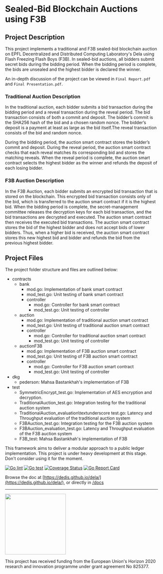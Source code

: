 # Sealed-Bid Blockchain Auctions using F3B

## Project Description

This project implements a traditional and F3B sealed-bid blockchain auction on EPFL Decentralized and Distributed Computing Laboratory's Dela using Flash Freezing Flash Boys (F3B).  In sealed-bid auctions, all bidders submit secret bids during the bidding period. When the bidding period is complete, the bids are unsealed and the highest bidder is declared the winner. 

An in-depth discussion of the project can be viewed in `Final Report.pdf` and `Final Presentation.pdf`.

### Traditional Auction Description
In the traditional auction, each bidder submits a bid transaction during the bidding period and a reveal transaction during the reveal period. The bid transaction consists of both a commit and deposit. The bidder’s commit is the SHA256 hash of the bid and a chosen random nonce. The bidder’s deposit is a payment at least as large as the bid itself.The reveal transaction consists of the bid and random nonce. 

During the bidding period, the auction smart contract stores the bidder’s commit and deposit. During the reveal period, the auction smart contract checks that each reveal matches its corresponding bid and stores the matching reveals. When the reveal period is complete, the auction smart contract selects the highest bidder as the winner and refunds the deposit of each losing bidder. 

### F3B Auction Description
In the F3B Auction, each bidder submits an encrypted bid transaction that is stored on the blockchain. This encrypted bid transaction consists only of the bid, which is transferred to the auction smart contract if it is the highest bid. When the bidding period is complete, the secret-management committee releases the decryption keys for each bid transaction, and the bid transactions are decrypted and executed. The auction smart contract then receives the executed bid transactions. The auction smart contract stores the bid of the highest bidder and does not accept bids of lower bidders. Thus, when a higher bid is received, the auction smart contract stores this new highest bid and bidder and refunds the bid from the previous highest bidder.

## Project Files

The project folder structure and files are outlined below:
 * contracts
     * bank
         * mod.go: Implementation of bank smart contract
         * mod_test.go: Unit testing of bank smart contract
         * controller
             * mod.go: Controller for bank smart contract
             * mod_test.go: Unit testing of controller
     * auction
         * mod.go: Implementation of traditional auction smart contract
         * mod_test.go: Unit testing of traditional auction smart contract
         * controller
             * mod.go: Controller for traditional auction smart contract
             * mod_test.go: Unit testing of controller
     * auctionF3B
         * mod.go: Implementation of F3B auction smart contract
         * mod_test.go: Unit testing of F3B auction smart contract
         * controller
             * mod.go: Controller for F3B auction smart contract
             * mod_test.go: Unit testing of controller
 * dkg
     * pederson: Mahsa Bastankhah's implementation of F3B
 * test
     * SymmetricEncrypt_test.go: Implementation of AES encryption and decryption.
     * TraditionalAuction_test.go: Integration testing for the traditional auction system
     * TraditionalAuction_evaluation\textunderscore test.go: Latency and Throughput evaluation of the traditional auction system
     * F3BAuction_test.go: Integration testing for the F3B auction system
     * F3BAuction_evaluation_test.go: Latency and Throughput evaluation of the F3B auction system
     * F3B_test: Mahsa Bastankhah's implementation of F3B

This framework aims to deliver a modular approach to a public ledger implementation. This project is under heavy development at this stage. Don't consider using it for the moment.

[![Go lint](https://github.com/dedis/dela/workflows/Go%20lint/badge.svg)](https://github.com/dedis/dela/actions?query=workflow%3A%22Go+lint%22)
[![Go test](https://github.com/dedis/dela/workflows/Go%20test/badge.svg)](https://github.com/dedis/dela/actions?query=workflow%3A%22Go+test%22)
[![Coverage Status](https://coveralls.io/repos/github/dedis/dela/badge.svg?branch=master)](https://coveralls.io/github/dedis/dela?branch=master)
[![Go Report Card](https://goreportcard.com/badge/github.com/dedis/dela)](https://goreportcard.com/report/github.com/dedis/dela)

Browse the doc at
[https://dedis.github.io/dela/](https://dedis.github.io/dela/), or
directly in [/docs](/docs)

---

<img width="200px" src="docs/unicore_logo.png"/>

This project has received funding from the European Union's Horizon 2020 
research and innovation programme under grant agreement No 825377.
